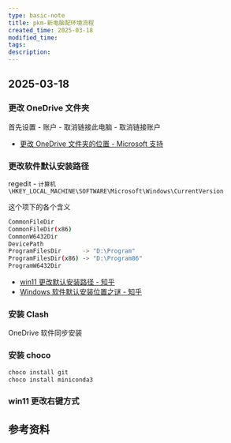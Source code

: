 ```yaml
---
type: basic-note
title: pkm-新电脑配环境流程
created_time: 2025-03-18
modified_time:
tags:
description:
---
```


## 2025-03-18

### 更改 OneDrive 文件夹

首先设置 - 账户 - 取消链接此电脑 - 取消链接账户

- [更改 OneDrive 文件夹的位置 - Microsoft 支持](https://support.microsoft.com/zh-cn/office/%E6%9B%B4%E6%94%B9-onedrive-%E6%96%87%E4%BB%B6%E5%A4%B9%E7%9A%84%E4%BD%8D%E7%BD%AE-f386fb81-1461-40a7-be2c-712676b2c4ae)

### 更改软件默认安装路径

regedit - `计算机\HKEY_LOCAL_MACHINE\SOFTWARE\Microsoft\Windows\CurrentVersion`

这个项下的各个含义

```sh
CommonFileDir
CommonFileDir(x86)
CommonW6432Dir
DevicePath
ProgramFilesDir      -> "D:\Program"
ProgramFilesDir(x86) -> "D:\Program86"
ProgramW6432Dir
```

- [win11 更改默认安装路径 - 知乎](https://zhuanlan.zhihu.com/p/491135292)
- [Windows 软件默认安装位置之谜 - 知乎](https://zhuanlan.zhihu.com/p/93481355#:~:text=CommonFilesDir%20%E7%B3%BB%E7%BB%9F%EF%BC%8864%20or%2032,32%20%E4%BD%8D%E7%9B%B8%E5%90%8C%E5%8A%9F%E8%83%BD%E6%96%87%E4%BB%B6%E3%80%82)

### 安装 Clash

OneDrive 软件同步安装

### 安装 choco

```sh
choco install git
choco install miniconda3

```

### win11 更改右键方式

## 参考资料
